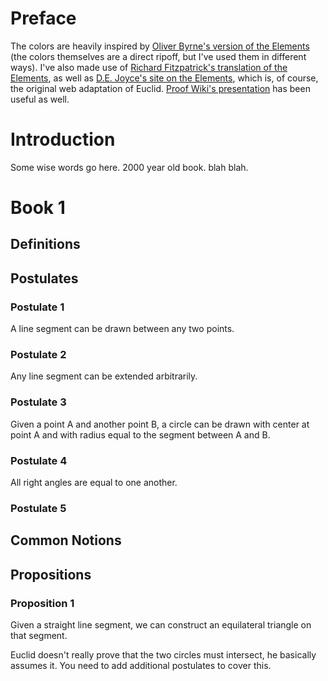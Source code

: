 # Preface

The colors are heavily inspired by [Oliver Byrne's version of the Elements](http://www.math.ubc.ca/~cass/Euclid/byrne.html) (the colors themselves are a direct ripoff, but I've used them in different ways). I've also made use of [Richard Fitzpatrick's translation of the Elements](http://farside.ph.utexas.edu/euclid.html), as well as [D.E. Joyce's site on the Elements](http://aleph0.clarku.edu/~djoyce/java/elements/bookI/bookI.html), which is, of course, the original web adaptation of Euclid. [Proof Wiki's presentation](http://www.proofwiki.org/wiki/ProofWiki:Books/Euclid/The_Elements) has been useful as well.

# Introduction

Some wise words go here. 2000 year old book. blah blah.

# Book 1
## Definitions
## Postulates
### Postulate 1
A line segment can be drawn between any two points.

### Postulate 2
Any line segment can be extended arbitrarily.

### Postulate 3
Given a point A and another point B, a circle can be drawn with center at point A and with radius equal to the segment between A and B.

### Postulate 4
All right angles are equal to one another.

### Postulate 5
## Common Notions
## Propositions
### Proposition 1
Given a straight line segment, we can construct an equilateral triangle on that segment.

<div id="Rprop1" class="raph_container"></div>

Euclid doesn't really prove that the two circles must intersect, he basically assumes it. You need to add additional postulates to cover this.

